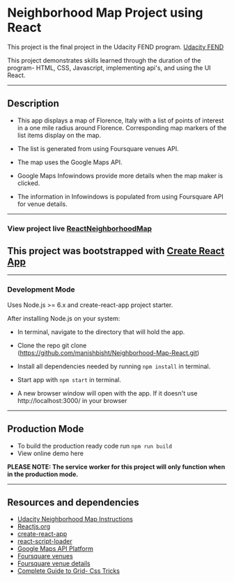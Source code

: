 # Neighborhood Map Project using React
This project is the final project in the Udacity FEND program. [Udacity FEND](https://www.udacity.com/course/front-end-web-developer-nanodegree--nd001)

This project demonstrates skills learned through the duration of the program- HTML, CSS, Javascript, implementing api's, and using the UI React.

_______________________________________________________
## Description
* This app displays a map of Florence, Italy with a list of points of interest in a one mile radius around Florence. Corresponding map markers of the list items display on the map.

* The list is generated from using Foursquare venues API.

* The map uses the Google Maps API.

* Google Maps Infowindows provide more details when the map maker is clicked.

* The information in Infowindows is populated from using Foursquare API for venue details.

______________________________________________________
### View project live [ReactNeighborhoodMap](https://grieving-pot.surge.sh)


## This project was bootstrapped with [Create React App](https://github.com/facebookincubator/create-react-app)

_______________________________________________________
### Development Mode
Uses Node.js >= 6.x and create-react-app project starter.

After installing Node.js on your system:

  * In terminal, navigate to the directory that will hold the app.
  * Clone the repo git clone (https://github.com/manishbisht/Neighborhood-Map-React.git)
  * Install all dependencies needed by running `npm install` in terminal.
  * Start app with `npm start` in terminal.

  * A new browser window will open with the app. If it doesn't use http://localhost:3000/ in your browser

______________________________________________________
## Production Mode

  * To build the production ready code run `npm run build`
  * View online demo here

  **PLEASE NOTE: The service worker for this project will only function when in the production mode.**

________________________________________________________________________________________________________________

## Resources and dependencies
* [Udacity Neighborhood Map Instructions](https://classroom.udacity.com/nanodegrees/nd001/parts/c3e7b0d6-ffef-4421-b5fc-6df10fd0a1ae/modules/0bfa38c9-2a76-48d1-8fdd-9e5f7bcdeb27/lessons/501ef38b-2d2f-4426-b32a-01d5aebf5e74/concepts/0061bf7b-fbfe-447d-9b99-367f7eacff1e)
* [Reactjs.org](https://reactjs.org/)
* [create-react-app](https://reactjs.org/docs/create-a-new-react-app.html)
* [react-script-loader](https://www.npmjs.com/package/react-script-loader)
* [Google Maps API Platform](https://developers.google.com/maps/documentation/)
* [Foursquare venues](https://developer.foursquare.com/docs/api/venues/details)
* [Foursquare venue details](https://developer.foursquare.com/docs/api/venues/details)
* [Complete Guide to Grid- Css Tricks](https://css-tricks.com/snippets/css/complete-guide-grid/)
